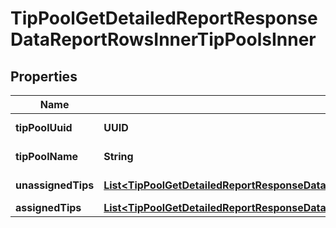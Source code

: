 

# TipPoolGetDetailedReportResponseDataReportRowsInnerTipPoolsInner


## Properties

| Name | Type | Description | Notes |
|------------ | ------------- | ------------- | -------------|
|**tipPoolUuid** | **UUID** | The tip pool UUID |  |
|**tipPoolName** | **String** | The tip pool name |  |
|**unassignedTips** | [**List&lt;TipPoolGetDetailedReportResponseDataReportRowsInnerTipPoolsInnerUnassignedTipsInner&gt;**](TipPoolGetDetailedReportResponseDataReportRowsInnerTipPoolsInnerUnassignedTipsInner.md) | Unassigned tips |  |
|**assignedTips** | [**List&lt;TipPoolGetDetailedReportResponseDataReportRowsInnerTipPoolsInnerAssignedTipsInner&gt;**](TipPoolGetDetailedReportResponseDataReportRowsInnerTipPoolsInnerAssignedTipsInner.md) |  |  |



